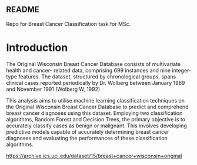 ## README

Repo for Breast Cancer Classification task for MSc.

# Introduction
The Original Wisconsin Breast Cancer Database consists of multivariate health and cancer- related data, comprising 699 instances and nine integer-type features. The dataset, structured by chronological groups, spans clinical cases reported periodically by Dr. Wolberg between January 1989 and November 1991 (Wolberg W, 1992)

This analysis aims to utilise machine learning classification techniques on the Original Wisconsin Breast Cancer Database to predict and comprehend breast cancer diagnoses using this dataset. Employing two classification algorithms, Random Forest and Decision Trees, the primary objective is to accurately classify cases as benign or malignant. This involves developing predictive models capable of accurately determining breast cancer diagnoses and evaluating the performances of these classification algorithms.

https://archive.ics.uci.edu/dataset/15/breast+cancer+wisconsin+original